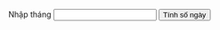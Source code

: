 <!DOCTYPE html>
<html lang="en">
<head>
  <meta charset="UTF-8">
  <title>Title</title>
</head>
<body>
<label for="month">Nhập tháng</label>
<input type="number" name="month" id="month">
<input type="button" value="Tính số ngày" onclick="countdate()"><br/>
<p id="dates"></p>
<script>
  var inputmonth
  function countdate() {
    inputmonth = document.getElementById("month").value
    var month = parseInt(inputmonth)
    switch (month){
      case 1:
      case 3:
      case 5:
      case 7:
      case 8:
      case 10:
      case 12:
        document.getElementById("dates").innerHTML="Tháng" + month + "có 31 ngày"
        break;
      case 2:
        document.getElementById("dates").innerHTML="Tháng" + month + "có 28 hoặc 29 ngày"
        break;
      default:
        document.getElementById("dates").innerHTML="Tháng" + month + "có 30 ngày"
    }
  }
</script>
</body>
</html>
